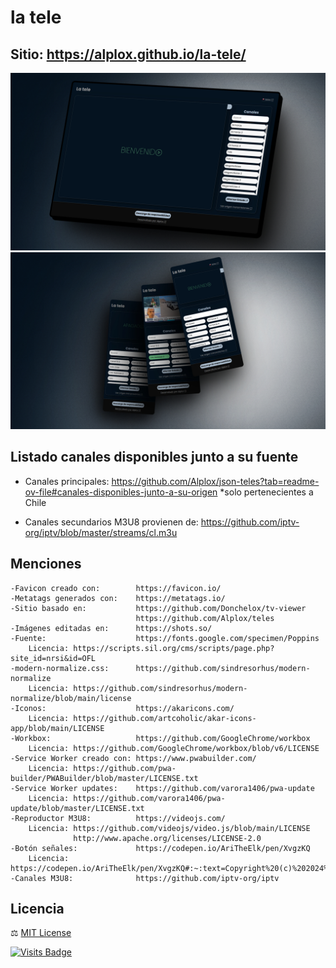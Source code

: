 # la tele

## Sitio: https://alplox.github.io/la-tele/

[![](/assets/img/Previews/shots_la_tele_v0-10.jpg)](https://Navezjt.github.io/JCNT/)
[![](/assets/img/Previews/shots_la_tele_movil_v0-10.jpg)](https://Navezjt.github.io/JCNT/)

## Listado canales disponibles junto a su fuente
- Canales principales: https://github.com/Alplox/json-teles?tab=readme-ov-file#canales-disponibles-junto-a-su-origen *solo pertenecientes a Chile

- Canales secundarios M3U8 provienen de: https://github.com/iptv-org/iptv/blob/master/streams/cl.m3u

## Menciones
```
-Favicon creado con:        https://favicon.io/
-Metatags generados con:    https://metatags.io/
-Sitio basado en:           https://github.com/Donchelox/tv-viewer
                            https://github.com/Alplox/teles
-Imágenes editadas en:      https://shots.so/
-Fuente:                    https://fonts.google.com/specimen/Poppins
    Licencia: https://scripts.sil.org/cms/scripts/page.php?site_id=nrsi&id=OFL
-modern-normalize.css:      https://github.com/sindresorhus/modern-normalize
    Licencia: https://github.com/sindresorhus/modern-normalize/blob/main/license
-Iconos:                    https://akaricons.com/
    Licencia: https://github.com/artcoholic/akar-icons-app/blob/main/LICENSE
-Workbox:                   https://github.com/GoogleChrome/workbox
    Licencia: https://github.com/GoogleChrome/workbox/blob/v6/LICENSE
-Service Worker creado con: https://www.pwabuilder.com/
    Licencia: https://github.com/pwa-builder/PWABuilder/blob/master/LICENSE.txt
-Service Worker updates:    https://github.com/varora1406/pwa-update
    Licencia: https://github.com/varora1406/pwa-update/blob/master/LICENSE.txt
-Reproductor M3U8:          https://videojs.com/      
    Licencia: https://github.com/videojs/video.js/blob/main/LICENSE          
              http://www.apache.org/licenses/LICENSE-2.0
-Botón señales:             https://codepen.io/AriTheElk/pen/XvgzKQ
    Licencia: https://codepen.io/AriTheElk/pen/XvgzKQ#:~:text=Copyright%20(c)%202024%20by%20Aria%20McKinley%20(https%3A//codepen.io/AriTheElk/pen/XvgzKQ)
-Canales M3U8:              https://github.com/iptv-org/iptv
```

## Licencia
⚖️ [MIT License](/LICENSE)

[![Visits Badge](https://badges.strrl.dev/visits/Alplox/la-tele)](https://badges.strrl.dev)
